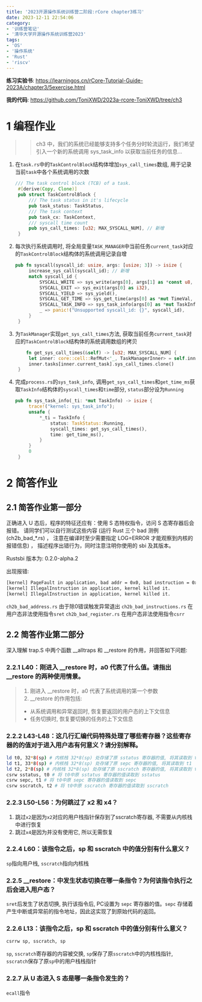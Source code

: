 ```yaml
---
title: '2023开源操作系统训练营二阶段:rCore chapter3练习'
date: 2023-12-11 22:54:06
category: 
- '训练营笔记'
- '清华大学开源操作系统训练营2023'
tags: 
- 'OS'
- '操作系统'
- 'Rust'
- 'riscv'
---
```


**练习实验书**: https://learningos.cn/rCore-Tutorial-Guide-2023A/chapter3/5exercise.html

**我的代码**: https://github.com/ToniXWD/2023a-rcore-ToniXWD/tree/ch3

# 1 编程作业
>> ch3 中，我们的系统已经能够支持多个任务分时轮流运行，我们希望引入一个新的系统调用 sys_task_info 以获取当前任务的信息...

1. 在`task.rs`中的`TaskControlBlock`结构体增加`sys_call_times`数组, 用于记录当前`task`中各个系统调用的次数
   ```rust
   /// The task control block (TCB) of a task.
    #[derive(Copy, Clone)]
    pub struct TaskControlBlock {
        /// The task status in it's lifecycle
        pub task_status: TaskStatus,
        /// The task context
        pub task_cx: TaskContext,
        /// syscall time count
        pub sys_call_times: [u32; MAX_SYSCALL_NUM], // 新增
    }
    ```
2. 每次执行系统调用时, 将全局变量`TASK_MANAGER`中当前任务`current_task`对应的`TaskControlBlock`结构体的系统调用记录自增
   ```rust
   pub fn syscall(syscall_id: usize, args: [usize; 3]) -> isize {
        increase_sys_call(syscall_id); // 新增
        match syscall_id {
            SYSCALL_WRITE => sys_write(args[0], args[1] as *const u8, args[2]),
            SYSCALL_EXIT => sys_exit(args[0] as i32),
            SYSCALL_YIELD => sys_yield(),
            SYSCALL_GET_TIME => sys_get_time(args[0] as *mut TimeVal, args[1]),
            SYSCALL_TASK_INFO => sys_task_info(args[0] as *mut TaskInfo),
            _ => panic!("Unsupported syscall_id: {}", syscall_id),
        }
    }  
    ```
3. 为`TaskManager`实现`get_sys_call_times`方法, 获取当前任务`current_task`对应的`TaskControlBlock`结构体的系统调用数组的拷贝
   ```rust
       fn get_sys_call_times(&self) -> [u32; MAX_SYSCALL_NUM] {
        let inner: core::cell::RefMut<'_, TaskManagerInner> = self.inner.exclusive_access();
        inner.tasks[inner.current_task].sys_call_times.clone()
    }
    ```
4. 完成`process.rs`的`sys_task_info`, 调用`get_sys_call_times`和`get_time_ms`获取`TaskInfo`结构体的`syscall_times`和`time`部分, `status`部分设为`Running`
   ```rust
   pub fn sys_task_info(_ti: *mut TaskInfo) -> isize {
        trace!("kernel: sys_task_info");
        unsafe {
            *_ti = TaskInfo {
                status: TaskStatus::Running,
                syscall_times: get_sys_call_times(),
                time: get_time_ms(),
            }
        }
        0
    }
    ```

# 2 简答作业
## 2.1 简答作业第一部分
正确进入 U 态后，程序的特征还应有：使用 S 态特权指令，访问 S 态寄存器后会报错。 请同学们可以自行测试这些内容 (运行 Rust 三个 bad 测例 (ch2b_bad_*.rs) ， 注意在编译时至少需要指定 LOG=ERROR 才能观察到内核的报错信息) ， 描述程序出错行为，同时注意注明你使用的 sbi 及其版本。

Rustsbi 版本为: 0.2.0-alpha.2

出现报错: 
```bash
[kernel] PageFault in application, bad addr = 0x0, bad instruction = 0x804003c4, kernel killed it.
[kernel] IllegalInstruction in application, kernel killed it.
[kernel] IllegalInstruction in application, kernel killed it.
```

`ch2b_bad_address.rs` 由于除0错误触发异常退出
`ch2b_bad_instructions.rs` 在用户态非法使用指令`sret`
`ch2b_bad_register.rs` 在用户态非法使用指令`csrr`


## 2.2 简答作业第二部分
深入理解 trap.S 中两个函数 __alltraps 和 __restore 的作用，并回答如下问题:
### 2.2.1 L40：刚进入 __restore 时，a0 代表了什么值。请指出 __restore 的两种使用情景。
> 1. 刚进入 __restore 时，a0 代表了系统调用的第一个参数
> 2. __restore 的作用包括:
>   - 从系统调用和异常返回时, 恢复要返回的用户态的上下文信息
>   - 任务切换时, 恢复要切换的任务的上下文信息

### 2.2.2 L43-L48：这几行汇编代码特殊处理了哪些寄存器？这些寄存器的的值对于进入用户态有何意义？请分别解释。
```bash
ld t0, 32*8(sp) # 内核栈 32*8(sp) 处存储了原 sstatus 寄存器的值, 将其读取到 t0
ld t1, 33*8(sp) # 内核栈 32*8(sp) 处存储了原 sepc 寄存器的值, 将其读取到 t1
ld t2, 2*8(sp) # 内核栈 32*8(sp) 处存储了原 sscratch 寄存器的值, 将其读取到 t2
csrw sstatus, t0 # 将 t0中原 sstatus 寄存器的值读取到 sstatus
csrw sepc, t1 # 将 t0中原 sepc 寄存器的值读取到 sepc
csrw sscratch, t2 # 将 t0中原 sscratch 寄存器的值读取到 sscratch
```

### 2.2.3 L50-L56：为何跳过了 x2 和 x4？
1. 跳过`x2`是因为`x2`对应的用户栈指针保存到了sscratch寄存器, 不需要从内核栈中进行恢复
2. 跳过`x4`是因为并没有使用它, 所以无需恢复

### 2.2.4 L60：该指令之后，sp 和 sscratch 中的值分别有什么意义？
`sp`指向用户栈, `sscratch`指向内核栈

### 2.2.5 __restore：中发生状态切换在哪一条指令？为何该指令执行之后会进入用户态？
`sret`后发生了状态切换, 执行该指令后, PC设置为 `sepc` 寄存器的值。`sepc` 存储着产生中断或异常前的指令地址，因此这实现了到原始代码的返回。

### 2.2.6 L13：该指令之后，sp 和 sscratch 中的值分别有什么意义？
```bash
csrrw sp, sscratch, sp
```
`sp`, `sscratch`寄存器的内容被交换, `sp`保存了原`sscratch`中的内核栈指针, `sscratch`保存了原`sp`中的用户栈栈指针

### 2.2.7 从 U 态进入 S 态是哪一条指令发生的？
`ecall`指令
